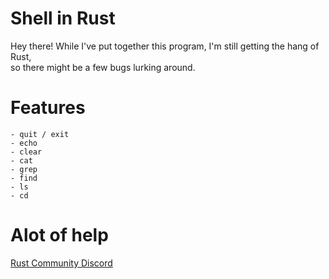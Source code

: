 # Shell in Rust

  Hey there! While I've put together this program, I'm still getting the hang of Rust,  
  so there might be a few bugs lurking around.  


# Features

    - quit / exit
    - echo 
    - clear 
    - cat  
    - grep  
    - find  
    - ls  
    - cd 

# Alot of help
[Rust Community Discord](https://discord.gg/rust-lang-community)
